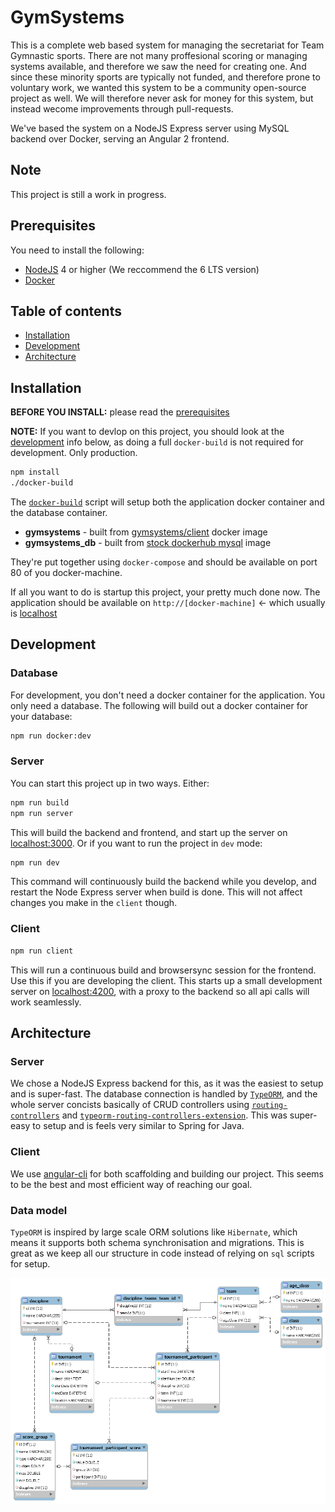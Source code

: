 # GymSystems

This is a complete web based system for managing the secretariat for Team Gymnastic sports. There are not many proffesional scoring or managing systems available, and therefore we saw the need for creating one. And since these minority sports are typically not funded, and therefore prone to voluntary work, we wanted this system to be a community open-source project as well. We will therefore never ask for money for this system, but instead wecome improvements through pull-requests.

We've based the system on a NodeJS Express server using MySQL backend over Docker, serving an Angular 2 frontend. 


## Note

This project is still a work in progress. 


## Prerequisites

You need to install the following:

* [NodeJS](https://nodejs.org/) 4 or higher (We reccommend the 6 LTS version)
* [Docker](https://www.docker.com/)


## Table of contents

* [Installation](#installation)
* [Development](#development)
* [Architecture](#architecture)

## Installation

**BEFORE YOU INSTALL:** please read the [prerequisites](#prerequisites)

**NOTE:** If you want to devlop on this project, you should look at the [development](#development) info below, as doing a full `docker-build` is not required for development. Only production.

```bash
npm install
./docker-build
```

The [`docker-build`](./docker-build) script will setup both the application docker container and the database container. 

* **gymsystems** - built from [gymsystems/client](./Dockerfile) docker image
* **gymsystems_db** - built from [stock dockerhub mysql](https://hub.docker.com/_/mysql/) image

They're put together using `docker-compose` and should be available on port 80 of you docker-machine.

If all you want to do is startup this project, your pretty much done now. The application should be available on `http://[docker-machine]` <- which usually is [localhost](http://localhost)

## Development

### Database

For development, you don't need a docker container for the application. You only need a database. The following will build out a docker container for your database:

```bash
npm run docker:dev
```

### Server

You can start this project up in two ways. Either:

```bash
npm run build
npm run server
```
This will build the backend and frontend, and start up the server on [localhost:3000](http://localhost:3000). Or if you want to run the project in `dev` mode:

```bash
npm run dev
```
This command will continuously build the backend while you develop, and restart the Node Express server when build is done. This will not affect changes you make in the `client` though. 

### Client

```bash
npm run client
```

This will run a continuous build and browsersync session for the frontend. Use this if you are developing the client. This starts up a small development server on [localhost:4200](http://localhost:4200), with a proxy to the backend so all api calls will work seamlessly. 

## Architecture
### Server

We chose a NodeJS Express backend for this, as it was the easiest to setup and is super-fast. The database connection is handled by [`TypeORM`](https://typeorm.github.io), and the whole server concists basically of CRUD controllers using [`routing-controllers`](https://github.com/pleerock/routing-controllers) and [`typeorm-routing-controllers-extension`](https://github.com/typeorm/typeorm-routing-controllers-extensions). This was super-easy to setup and is feels very similar to Spring for Java.

### Client

We use [angular-cli](https://cli.angular.io/) for both scaffolding and building our project. This seems to be the best and most efficient way of reaching our goal.

### Data model

`TypeORM` is inspired by large scale ORM solutions like `Hibernate`, which means it supports both schema synchronisation and migrations. This is great as we keep all our structure in code instead of relying on `sql` scripts for setup. 

![DB Model](docs/db_model.png)
